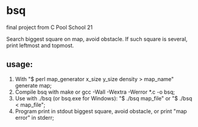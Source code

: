 # bsq
final project from C Pool School 21

Search biggest square on map, avoid obstacle. If such square is several, print leftmost and topmost.

## usage:
1) With "$ perl map_generator x_size y_size density > map_name" generate map;
2) Compile bsq with make or gcc -Wall -Wextra -Werror *.c -o bsq;
3) Use with ./bsq (or bsq.exe for Windows): "$ ./bsq map_file" or "$ ./bsq < map_file";
4) Program print in stdout biggest square, avoid obstacle, or print "map error" in stderr;
